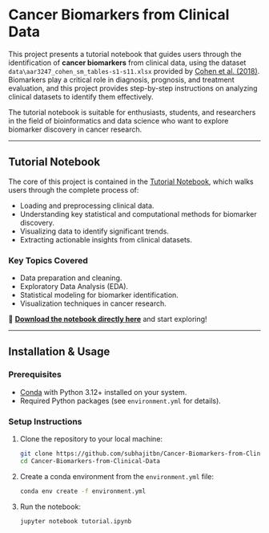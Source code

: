 # Cancer Biomarkers from Clinical Data

This project presents a tutorial notebook that guides users through the identification of **cancer biomarkers** from clinical data, using the dataset `data\aar3247_cohen_sm_tables-s1-s11.xlsx` provided by [Cohen et al. (2018)](https://www.ncbi.nlm.nih.gov/pmc/articles/PMC6063007/). Biomarkers play a critical role in diagnosis, prognosis, and treatment evaluation, and this project provides step-by-step instructions on analyzing clinical datasets to identify them effectively.

The tutorial notebook is suitable for enthusiasts, students, and researchers in the field of bioinformatics and data science who want to explore biomarker discovery in cancer research.

---

## **Tutorial Notebook**
The core of this project is contained in the [Tutorial Notebook](https://github.com/subhajitbn/Cancer-Biomarkers-from-Clinical-Data/raw/refs/heads/main/tutorial.ipynb), which walks users through the complete process of:

- Loading and preprocessing clinical data.
- Understanding key statistical and computational methods for biomarker discovery.
- Visualizing data to identify significant trends.
- Extracting actionable insights from clinical datasets.

### **Key Topics Covered**
- Data preparation and cleaning.
- Exploratory Data Analysis (EDA).
- Statistical modeling for biomarker identification.
- Visualization techniques in cancer research.

🔗 **[Download the notebook directly here](https://github.com/subhajitbn/Cancer-Biomarkers-from-Clinical-Data/raw/refs/heads/main/tutorial.ipynb)** and start exploring!

---

## **Installation & Usage**

### Prerequisites
- [Conda](https://www.anaconda.com/docs/getting-started/miniconda/main) with Python 3.12+ installed on your system.
- Required Python packages (see `environment.yml` for details).

### Setup Instructions
1. Clone the repository to your local machine:
   ```bash
   git clone https://github.com/subhajitbn/Cancer-Biomarkers-from-Clinical-Data.git
   cd Cancer-Biomarkers-from-Clinical-Data
   ```
2. Create a conda environment from the `environment.yml` file:
   ```bash
   conda env create -f environment.yml
   ```
3. Run the notebook:
   ```bash
   jupyter notebook tutorial.ipynb
   ```